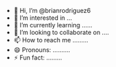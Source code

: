 - 👋 Hi, I’m @brianrodriguez6
- 👀 I’m interested in ...
- 🌱 I’m currently learning ......
- 💞️ I’m looking to collaborate on ....
- 📫 How to reach me .........
- 😄 Pronouns: ..........
- ⚡ Fun fact: .........

<!---
brianrodriguez6/brianrodriguez6 is a ✨ special ✨ repository because its `README.md` (this file) appears on your GitHub profile.
You can click the Preview link to take a look at your changes.
--->
